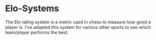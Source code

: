 # Elo-Systems
The Elo rating system is a metric used in chess to measure how good a player is. I've adapted this system for various other sports to see which team/player performs the best.

